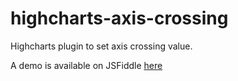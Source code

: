 # highcharts-axis-crossing
Highcharts plugin to set axis crossing value.

A demo is available on JSFiddle [here](http://jsfiddle.net/davidschenck/bqpoe04z/1/)
